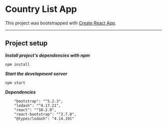 # Country List App

This project was bootstrapped with [Create React App](https://github.com/facebook/create-react-app).

---
## Project setup

***Install project's dependencies with npm***
```
npm install
```

***Start the development server***
```
npm start
```

***Dependencies***
```
    "bootstrap": "^5.2.3",
    "lodash": "^4.17.21",
    "react": "^18.2.0",
    "react-bootstrap": "^2.7.0",
    "@types/lodash": "4.14.191"
```

